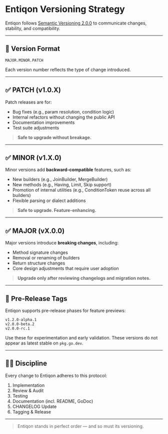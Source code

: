 # Entiqon Versioning Strategy

Entiqon follows [Semantic Versioning 2.0.0](https://semver.org) to communicate changes, stability, and compatibility.

---

## 🧭 Version Format

```
MAJOR.MINOR.PATCH
```

Each version number reflects the type of change introduced.

---

## ✅ PATCH (v1.0.X)

Patch releases are for:
- Bug fixes (e.g., param resolution, condition logic)
- Internal refactors without changing the public API
- Documentation improvements
- Test suite adjustments

> **Safe to upgrade without breakage.**

---

## ✅ MINOR (v1.X.0)

Minor versions add **backward-compatible** features, such as:
- New builders (e.g., JoinBuilder, MergeBuilder)
- New methods (e.g., Having, Limit, Skip support)
- Promotion of internal utilities (e.g., ConditionToken reuse across all builders)
- Flexible parsing or dialect additions

> **Safe to upgrade. Feature-enhancing.**

---

## ✅ MAJOR (vX.0.0)

Major versions introduce **breaking changes**, including:
- Method signature changes
- Removal or renaming of builders
- Return structure changes
- Core design adjustments that require user adoption

> **Upgrade only after reviewing changelogs and migration notes.**

---

## 🔄 Pre-Release Tags

Entiqon supports pre-release phases for feature previews:

```
v1.2.0-alpha.1
v2.0.0-beta.2
v2.0.0-rc.1
```

Use these for experimentation and early validation. These versions do not appear as latest stable on `pkg.go.dev`.

---

## 🧘‍♂️ Discipline

Every change to Entiqon adheres to this protocol:

1. Implementation
2. Review & Audit
3. Testing
4. Documentation (incl. README, GoDoc)
5. CHANGELOG Update
6. Tagging & Release

---

> Entiqon stands in perfect order — and so must its versioning.

